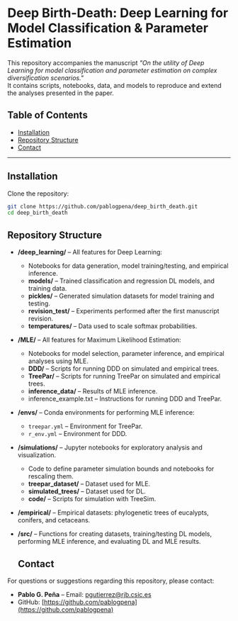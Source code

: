 # Deep Birth-Death: Deep Learning for Model Classification & Parameter Estimation

This repository accompanies the manuscript *"On the utility of Deep Learning for model classification and parameter estimation on complex diversification scenarios."*  
It contains scripts, notebooks, data, and models to reproduce and extend the analyses presented in the paper.

## Table of Contents
- [Installation](#installation)
- [Repository Structure](#repository-structure)
- [Contact](#contact)

---

## Installation

Clone the repository:
   ```bash
   git clone https://github.com/pablogpena/deep_birth_death.git
   cd deep_birth_death
```
## Repository Structure 

- **/deep_learning/** – All features for Deep Learning:
    - Notebooks for data generation, model training/testing, and empirical inference.
    - **models/** – Trained classification and regression DL models, and training data.
    - **pickles/** – Generated simulation datasets for model training and testing.
    - **revision_test/** – Experiments performed after the first manuscript revision.
    - **temperatures/** – Data used to scale softmax probabilities.
- **/MLE/** – All features for Maximum Likelihood Estimation:
    - Notebooks for model selection, parameter inference, and empirical analyses using MLE.
    - **DDD/** – Scripts for running DDD on simulated and empirical trees.
    - **TreePar/** – Scripts for running TreePar on simulated and empirical trees.
    - **inference_data/** – Results of MLE inference.
    - inference_example.txt – Instructions for running DDD and TreePar. 
- **/envs/** – Conda environments for performing MLE inference:
    - `treepar.yml` – Environment for TreePar.
    - `r_env.yml` – Environment for DDD.
- **/simulations/** – Jupyter notebooks for exploratory analysis and visualization.
    - Code to define parameter simulation bounds and notebooks for rescaling them.
    - **treepar_dataset/** – Dataset used for MLE.
    - **simulated_trees/** – Dataset used for DL.
    - **code/** – Scripts for simulation with TreeSim.
- **/empirical/** – Empirical datasets: phylogenetic trees of eucalypts, conifers, and cetaceans.
- **/src/** – Functions for creating datasets, training/testing DL models, performing MLE inference, and evaluating DL and MLE results.

  ## Contact

For questions or suggestions regarding this repository, please contact:

- **Pablo G. Peña** – Email: pgutierrez@rjb.csic.es
- GitHub: [https://github.com/pablogpena](https://github.com/pablogpena)
